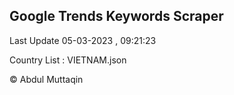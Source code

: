 

## Google Trends Keywords Scraper 
 
Last Update 05-03-2023 , 09:21:23

Country List :
VIETNAM.json



© Abdul Muttaqin 
